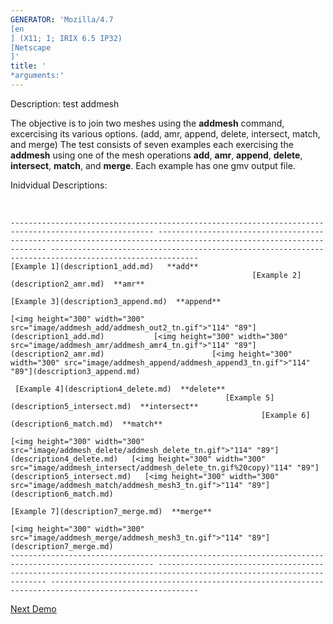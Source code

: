 ```yaml
---
GENERATOR: 'Mozilla/4.7 
[en
] (X11; I; IRIX 6.5 IP32) 
[Netscape
]'
title: '
*arguments:'
---
```


 Description: test addmesh

  The objective is to join two meshes using the **addmesh** command,
  excercising its various options. (add, amr, append, delete,
  intersect, match, and merge) The test consists of seven examples
  each exercising the **addmesh** using one of the mesh operations
  **add**, **amr**, **append**, **delete**, **intersect**, **match**,
  and **merge**. Each example has one gmv output file.
 
  Inidvidual Descriptions:

   
 
    ------------------------------------------------------------------------------------------------------ ------------------------------------------------------------------------------------------------------------------- -------------------------------------------------------------------------------------------------------
    [Example 1](description1_add.md)   **add**
                                                          [Example 2](description2_amr.md)  **amr**
                                                                        [Example 3](description3_append.md)  **append**

    [<img height="300" width="300" src="image/addmesh_add/addmesh_out2_tn.gif">"114" "89"](description1_add.md)           [<img height="300" width="300" src="image/addmesh_amr/addmesh_amr4_tn.gif">"114" "89"](description2_amr.md)                        [<img height="300" width="300" src="image/addmesh_append/addmesh_append3_tn.gif">"114" "89"](description3_append.md)
 
     [Example 4](description4_delete.md)  **delete**
                                                    [Example 5](description5_intersect.md)  **intersect**
                                                            [Example 6](description6_match.md)  **match**

    [<img height="300" width="300" src="image/addmesh_delete/addmesh_delete_tn.gif">"114" "89"](description4_delete.md)   [<img height="300" width="300" src="image/addmesh_intersect/addmesh_delete_tn.gif%20copy)"114" "89"](description5_intersect.md)   [<img height="300" width="300" src="image/addmesh_match/addmesh_mesh3_tn.gif">"114" "89"](description6_match.md)
 
    [Example 7](description7_merge.md)  **merge**
                                                                                                                                                                           
    [<img height="300" width="300" src="image/addmesh_merge/addmesh_mesh3_tn.gif">"114" "89"](description7_merge.md)                                                                                                                          
    ------------------------------------------------------------------------------------------------------ ------------------------------------------------------------------------------------------------------------------- -------------------------------------------------------------------------------------------------------
 
  [Next Demo](../../../demos%0A/createpts/md/main_createpts1.md)
